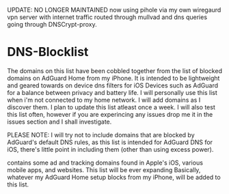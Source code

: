 UPDATE: NO LONGER MAINTAINED
now using pihole via my own wiregaurd vpn server with internet traffic routed through mullvad and dns queries going through DNSCrypt-proxy. 

# DNS-Blocklist
The domains on this list have been cobbled together from the list of blocked domains on AdGuard Home from my iPhone. It is intended to be lightweight and geared towards
on device dns filters for iOS Devices such as AdGuard for a balance between privacy and battery life. I will personally use this list when i'm not connected to
my home network. I will add domains as I discover them. I plan to update this list atleast once a week. I will also test this list often, however if you are experincing any issues drop me it in the issues section and I shall investigate.  

PLEASE NOTE: I will try not to include domains that are blocked by AdGuard's default DNS rules, as this list is intended for AdGuard DNS for iOS, there's little point in including them (other than using excess power).

contains some ad and tracking domains found in Apple's iOS, various mobile apps, and websites. This list will be ever expanding
Basically, whatever my AdGuard Home setup blocks from my iPhone, will be added to this list.
